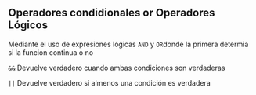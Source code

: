 ## Operadores condidionales or Operadores Lógicos 
Mediante el uso de expresiones lógicas `AND` y `OR`donde la primera determia si la funcion continua o no 

`&&` Devuelve verdadero cuando ambas condiciones son verdaderas 

`||` Devuelve verdadero si almenos una condición es verdadera 





